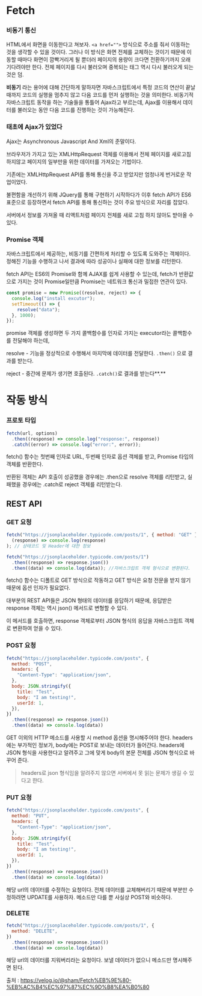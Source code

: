 # Fetch



### 비동기 통신

HTML에서 화면을 이동한다고 쳐보자. `<a href="">` 방식으로 주소를 줘서 이동하는 것을 생각할 수 있을 것이다. 그러나 이 방식은 화면 전체를 교체하는 것이기 때문에 이동할 때마다 화면이 깜빡거리게 될 뿐더러 페이지의 용량이 크다면 전환하기까지 오래 기다려야만 한다. 전체 페이지를 다시 불러오며 중복되는 태그 역시 다시 불러오게 되는 것은 덤.



**비동기** 라는 용어에 대해 간단하게 말하자면 자바스크립트에서 특정 코드의 연산이 끝날 때까지 코드의 실행을 멈추지 않고 다음 코드를 먼저 실행하는 것을 의미한다. 비동기적 자바스크립트 동작을 하는 기술들을 통틀어 Ajax라고 부르는데, Ajax를 이용해서 데이터를 불러오는 동안 다음 코드를 진행하는 것이 가능해진다.



### 태초에 Ajax가 있었다

Ajax는 Asynchronous Javascript And Xml의 준말이다.

브라우저가 가지고 있는 XMLHttpRequest 객체를 이용해서 전체 페이지를 새로고침 하지않고 페이지의 일부만을 위한 데이터를 가져오는 기법이다.

기존에는 XMLHttpRequest API를 통해 통신을 주고 받았지만 엄청나게 번거로운 작업이었다.

불편함을 개선하기 위해 JQuery를 통해 구현하기 시작하다가 이후 fetch API가 ES6 표준으로 등장하면서 fetch API를 통해 통신하는 것이 주요 방식으로 자리를 잡았다.

서버에서 정보를 가져올 때 리액트처럼 페이지 전체를 새로 고침 하지 않아도 받아올 수 있다.



### Promise 객체

자바스크립트에서 제공하는, 비동기를 간편하게 처리할 수 있도록 도와주는 객체이다. 정해진 기능을 수행하고 나서 결과에 따라 성공이나 실패에 대한 정보를 리턴한다.

fetch API는 ES6의 Promise와 함께 AJAX를 쉽게 사용할 수 있는데, fetch가 반환값으로 가지는 것이 Promise일만큼 Promise는 네트워크 통신과 밀접한 연관이 있다.

```jsx
const promise = new Promise((resolve, reject) => {
  console.log("install excutor");
  setTimeout(() => {
    resolve("data");
  }, 1000);
});
```

promise 객체를 생성하면 두 가지 콜백함수를 인자로 가지는 executor라는 콜백함수를 전달해야 하는데,

resolve - 기능을 정상적으로 수행해서 마지막에 데이터를 전달한다. `.then()` 으로 결과를 받는다.

reject - 중간에 문제가 생기면 호출된다. `.catch()`로 결과를 받는다**.**



# 작동 방식

### 프로토 타입

```jsx
fetch(url, options)
  .then((response) => console.log("response:", response))
  .catch((error) => console.log("error:", error));
```

fetch() 함수는 첫번째 인자로 URL, 두번째 인자로 옵션 객체를 받고, Promise 타입의 객체를 반환한다.

반환된 객체는 API 호출이 성공했을 경우에는 .then으로 resolve 객체를 리턴받고, 실패했을 경우에는 .catch로 reject 객체를 리턴받는다.





## REST API

### GET 요청

```jsx
fetch("https://jsonplaceholder.typicode.com/posts/1", { method: "GET" }).then(
  (response) => console.log(response)
); // 상태코드 및 Header에 대한 정보

fetch("https://jsonplaceholder.typicode.com/posts/1")
  .then((response) => response.json())
  .then((data) => console.log(data)); //자바스크립트 객체 형식으로 변환된다.
```

fetch() 함수는 디폴트로 GET 방식으로 작동하고 GET 방식은 요청 전문을 받지 않기 때문에 옵션 인자가 필요없다.

대부분의 REST API들은 JSON 형태의 데이터를 응답하기 때문에, 응답받은 response 객체는 역시 json() 메서드로 변형할 수 있다.

이 메서드를 호출하면, response 객체로부터 JSON 형식의 응답을 자바스크립트 객체로 변환하여 얻을 수 있다.

### POST 요청

```jsx
fetch("https://jsonplaceholder.typicode.com/posts", {
  method: "POST",
  headers: {
    "Content-Type": "application/json",
  },
  body: JSON.stringify({
    title: "Test",
    body: "I am testing!",
    userId: 1,
  }),
})
  .then((response) => response.json())
  .then((data) => console.log(data))
```

GET 이외의 HTTP 메소드를 사용할 시 method 옵션을 명시해주어야 한다. headers에는 부가적인 정보가, body에는 POST로 보내는 데이터가 들어간다. headers에 JSON 형식을 사용한다고 알려주고 그에 맞게 body의 본문 전체를 JSON 형식으로 바꾸어 준다.

> headers로 json 형식임을 알려주지 않으면 서버에서 못 읽는 문제가 생길 수 있다고 한다.

### PUT 요청

```jsx
fetch("https://jsonplaceholder.typicode.com/posts", {
  method: "PUT",
  headers: {
    "Content-Type": "application/json",
  },
  body: JSON.stringify({
    title: "Test",
    body: "I am testing!",
    userId: 1,
  }),
})
  .then((response) => response.json())
  .then((data) => console.log(data))
```

해당 url의 데이터를 수정하는 요청이다. 전체 데이터를 교체해버리기 때문에 부분만 수정하려면 UPDATE를 사용하자. 메소드만 다를 뿐 사실상 POST와 비슷하다.

### DELETE

```jsx
fetch("https://jsonplaceholder.typicode.com/posts/1", {
  method: "DELETE",
})
  .then((response) => response.json())
  .then((data) => console.log(data))
```

해당 url의 데이터를 지워버리라는 요청이다. 보낼 데이터가 없으니 메소드만 명시해주면 된다.



출처 : https://velog.io/@sham/Fetch%EB%9E%80-%EB%AC%B4%EC%97%87%EC%9D%B8%EA%B0%80
